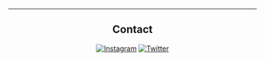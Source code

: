 
<div align="center">
  


-------------------

## Contact
<a href="https://www.instagram.com/joshinovero/">![Instagram](https://img.shields.io/badge/joshinovero-%23E4405F.svg?style=for-the-badge&logo=Instagram&logoColor=white)</a> <a href="https://twitter.com/joshuaminovero">![Twitter](https://img.shields.io/badge/joshuaminovero-%231DA1F2.svg?style=for-the-badge&logo=Twitter&logoColor=white)</a> 

 <div>
